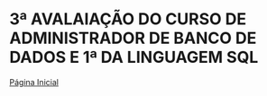 # 3ª AVALAIAÇÃO DO CURSO DE ADMINISTRADOR DE BANCO DE DADOS E 1ª DA LINGUAGEM SQL

[Página Inicial](../README.md)

